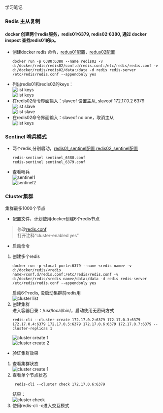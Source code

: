 学习笔记


### Redis 主从复制  
#### docker 创建两个redis服务，redis01:6379, redis02:6380, 通过 docker inspect <container id> 查找redis01的ip。  
- 创建docker redis 命令，[redus01配置](https://github.com/jmwasky/JAVA-000/blob/main/Week_12/redis/config/redis01_6379.conf)，[redus02配置](https://github.com/jmwasky/JAVA-000/blob/main/Week_12/redis/config/redis01_6380.conf)  
  ```shell script
  docker run -p 6380:6380 --name redis02 -v d:/docker/redis/redis02/conf.d/redis.conf:/etc/redis/redis.conf -v d:/docker/redis/redis02/data:/data -d redis redis-server /etc/redis/redis.conf --appendonly yes
  ```
- 列出redis01和redis02的keys：  
![list keys](https://github.com/jmwasky/JAVA-000/blob/main/Week_12/redis/images/Redis01-01.png)   
![list keys](https://github.com/jmwasky/JAVA-000/blob/main/Week_12/redis/images/Redis02-02.png)
- 在redis02命令界面输入：slaveof <masterIp> <masterPort> 设置主从, slaveof 172.17.0.2 6379    
![list slave](https://github.com/jmwasky/JAVA-000/blob/main/Week_12/redis/images/Redis01-02-slaveof-info.png)    
![list slave](https://github.com/jmwasky/JAVA-000/blob/main/Week_12/redis/images/Redis02-02-slaveof-info.png)  
- 在redis02命令界面输入：slaveof no one，取消主从  
![list keys](https://github.com/jmwasky/JAVA-000/blob/main/Week_12/redis/images/Redis02-03-slaveof-no-one.png)
### Sentinel 哨兵模式
- 两个redis,分别启动，[redis01_sentinel配置](https://github.com/jmwasky/JAVA-000/blob/main/Week_12/redis/config/sentinel_6379.conf),[redis02_sentinel配置](https://github.com/jmwasky/JAVA-000/blob/main/Week_12/redis/config/sentinel_6380.conf)  
  ```shell script
  redis-sentinel sentinel_6380.conf
  redis-sentinel sentinel_6379.conf
  ``` 
- 查看哨兵  
![sentinel1](https://github.com/jmwasky/JAVA-000/blob/main/Week_12/redis/images/Redis01-sentinel-info.png)  
![sentinel2](https://github.com/jmwasky/JAVA-000/blob/main/Week_12/redis/images/Redis02-sentinel-info.png)
### Cluster集群  
集群最多1000个节点
- 配置文件，计划使用docker创建6个redis节点    
> 修改[redis.conf](https://github.com/jmwasky/JAVA-000/blob/main/Week_12/redis/config/redis.conf)  
> 打开注释“cluster-enabled yes”
- 启动命令
1. 创建多个redis  
    ```shell script
    docker run -p <local port>:6379 --name <redis name> -v d:/docker/redis/<redis name>/conf.d/redis.conf:/etc/redis/redis.conf -v d:/docker/redis/<redis name>/data:/data -d redis redis-server /etc/redis/redis.conf --appendonly yes
    ```
   启动6个redis, 没启动集群前redis用  
   ![cluster list](https://github.com/jmwasky/JAVA-000/blob/main/Week_12/redis/images/Cluster_start.png)  
2. 创建集群  
   进入容器目录：/usr/local/bin/，启动使用无密码方式  
    ```shell script
    redis-cli --cluster create 172.17.0.2:6379 172.17.0.3:6379 172.17.0.4:6379 172.17.0.5:6379 172.17.0.6:6379 172.17.0.7:6379 --cluster-replicas 1
    ```
   ![cluster create 1](https://github.com/jmwasky/JAVA-000/blob/main/Week_12/redis/images/Cluster_create_1.png)   
   ![cluster create 2](https://github.com/jmwasky/JAVA-000/blob/main/Week_12/redis/images/Cluster_create_2.png)  
- 验证集群效果  
1. 查看集群状态  
  ![cluster create 1](https://github.com/jmwasky/JAVA-000/blob/main/Week_12/redis/images/Cluster_info.png)
2. 查看单个节点状态
   ```shell script
    redis-cli --cluster check 172.17.0.6:6379
   ```
   结果：  
   ![cluster check](https://github.com/jmwasky/JAVA-000/blob/main/Week_12/redis/images/Cluster_create.png)  
3. 使用redis-cli -c进入交互模式